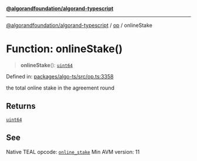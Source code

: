 [**@algorandfoundation/algorand-typescript**](../../README.md)

***

[@algorandfoundation/algorand-typescript](../../README.md) / [op](../README.md) / onlineStake

# Function: onlineStake()

> **onlineStake**(): [`uint64`](../../index/type-aliases/uint64.md)

Defined in: [packages/algo-ts/src/op.ts:3358](https://github.com/algorandfoundation/puya-ts/blob/main/packages/algo-ts/src/op.ts#L3358)

the total online stake in the agreement round

## Returns

[`uint64`](../../index/type-aliases/uint64.md)

## See

Native TEAL opcode: [`online_stake`](https://dev.algorand.co/reference/algorand-teal/opcodes#online_stake)
Min AVM version: 11
